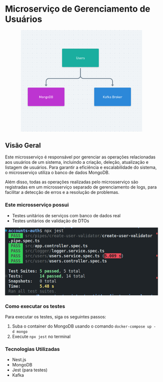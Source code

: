 # Microserviço de Gerenciamento de Usuários

<div align="center"><img src="./assets/topology.png" alt="Topologia" width="400"/></div>

## Visão Geral

Este microsserviço é responsável por gerenciar as operações relacionadas aos usuários de um sistema, incluindo a criação, deleção, atualização e listagem de usuários. Para garantir a eficiência e escalabilidade do sistema, o microsserviço utiliza o banco de dados MongoDB.

Além disso, todas as operações realizadas pelo microsserviço são registradas em um microsserviço separado de gerenciamento de logs, para facilitar a detecção de erros e a resolução de problemas.

### Este microsserviço possui

- Testes unitários de serviços com banco de dados real
- Testes unitários de validação de DTOs

![Suite de testes](./assets/test-suit.png)

### Como executar os testes

Para executar os testes, siga os seguintes passos:

1. Suba o container do MongoDB usando o comando `docker-compose up -d mongo`
2. Execute `npx jest` no terminal

### Tecnologias Utilizadas

- Nest.js
- MongoDB
- Jest (para testes)
- Kafka
